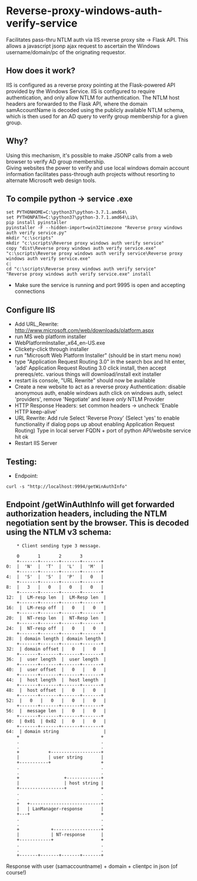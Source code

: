 # Reverse-proxy-windows-auth-verify-service
Facilitates pass-thru NTLM auth via IIS reverse proxy site -> Flask API.  This allows a javascript jsonp ajax request to ascertain the Windows username/domain/pc of the orignating requestor.

## How does it work?

IIS is configured as a reverse proxy pointing at the Flask-powered API provided by the Windows Service.  IIS is configured to require authentication, and only allow NTLM for authentication.  The NTLM host headers are
forwarded to the Flask API, where the domain samAccountName is decoded using the publicly available NTLM
schema, which is then used for an AD query to verify group membership for a given group.

## Why?

Using this mechanism, it's possible to make JSONP calls from a web browser to verify AD group membership.  
Giving websites the power to verify and use local windows domain account information facilitates pass-through auth projects without resorting to alternate Microsoft web design tools.

## __To compile python -> service .exe__
```
set PYTHONHOME=C:\python37\python-3.7.1.amd64\
set PYTHONPATH=C:\python37\python-3.7.1.amd64\Lib\
pip install pyinstaller
pyinstaller -F --hidden-import=win32timezone "Reverse proxy windows auth verify service.py"
mkdir "c:\scripts"
mkdir "c:\scripts\Reverse proxy windows auth verify service"
copy "dist\Reverse proxy windows auth verify service.exe" "c:\scripts\Reverse proxy windows auth verify service\Reverse proxy windows auth verify service.exe"
c:
cd "c:\scripts\Reverse proxy windows auth verify service"
"Reverse proxy windows auth verify service.exe" install
```
- Make sure the service is running and port 9995 is open and accepting connections

## Configure IIS
- Add URL_Rewrite: http://www.microsoft.com/web/downloads/platform.aspx
- run MS web platform installer
- WebPlatformInstaller_x64_en-US.exe
- Clickety-click through installer
- run "Microsoft Web Platform Installer" (should be in start menu now)
- type "Application Request Routing 3.0" in the search box and hit enter, 'add' Application Request Routing 3.0
  click install, then accept prereqs/etc.
  various things will download/install
  exit installer
- restart iis console, "URL Rewrite" should now be available
- Create a new website to act as a reverse proxy
  Authentication: disable anonymous auth, enable windows auth
  click on windows auth, select 'providers', remove 'Negotiate' and leave *only* NTLM Provider
- HTTP Response Headers: 
  set common headers -> uncheck 'Enable HTTP keep-alive'
- URL Rewrite:
  Add rule
  Select 'Reverse Proxy'
  (Select 'yes' to enable functionality if dialog pops up about enabling Application Request Routing)
  Type in local server FQDN + port of python API/website service
  hit ok
- Restart IIS Server

## __Testing:__
+ Endpoint:
```
curl -s "http://localhost:9994/getWinAuthInfo"
```


## Endpoint /getWinAuthInfo will get forwarded authorization headers, including the NTLM negotiation sent by the browser.  This is decoded using the NTLM v3 schema:
```
    * Client sending type 3 message.

    0       1       2       3
    +-------+-------+-------+-------+
0:  |  'N'  |  'T'  |  'L'  |  'M'  |
    +-------+-------+-------+-------+
4:  |  'S'  |  'S'  |  'P'  |   0   |
    +-------+-------+-------+-------+
8:  |   3   |   0   |   0   |   0   |
    +-------+-------+-------+-------+
12:  |  LM-resp len  |  LM-Resp len  |
    +-------+-------+-------+-------+
16:  |  LM-resp off  |   0   |   0   |
    +-------+-------+-------+-------+
20:  |  NT-resp len  |  NT-Resp len  |
    +-------+-------+-------+-------+
24:  |  NT-resp off  |   0   |   0   |
    +-------+-------+-------+-------+
28:  | domain length | domain length |
    +-------+-------+-------+-------+
32:  | domain offset |   0   |   0   |
    +-------+-------+-------+-------+
36:  |  user length  |  user length  |
    +-------+-------+-------+-------+
40:  |  user offset  |   0   |   0   |
    +-------+-------+-------+-------+
44:  |  host length  |  host length  |
    +-------+-------+-------+-------+
48:  |  host offset  |   0   |   0   |
    +-------+-------+-------+-------+
52:  |   0   |   0   |   0   |   0   |
    +-------+-------+-------+-------+
56:  |  message len  |   0   |   0   |
    +-------+-------+-------+-------+
60:  | 0x01  | 0x82  |   0   |   0   |
    +-------+-------+-------+-------+
64:  | domain string                 |
    +                               +
    .                               .
    .                               .
    +           +-------------------+
    |           | user string       |
    +-----------+                   +
    .                               .
    .                               .
    +                 +-------------+
    |                 | host string |
    +-----------------+             +
    .                               .
    .                               .
    +   +---------------------------+
    |   | LanManager-response       |
    +---+                           +
    .                               .
    .                               .
    +            +------------------+
    |            | NT-response      |
    +------------+                  +
    .                               .
    .                               .
    +-------+-------+-------+-------+
```
Response with user (samaccountname) + domain + clientpc in json (of course!)


